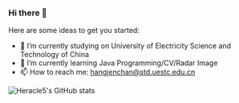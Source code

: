 ### Hi there 👋

Here are some ideas to get you started:

- 🔭 I’m currently studying on University of Electricity Science and Technology of China
- 🌱 I’m currently learning Java Programming/CV/Radar Image
- 📫 How to reach me: hangjenchan@std.uestc.edu.cn


![Heracle5's GitHub stats](https://github-readme-stats.vercel.app/api?username=Heracle5&count_private=true)



